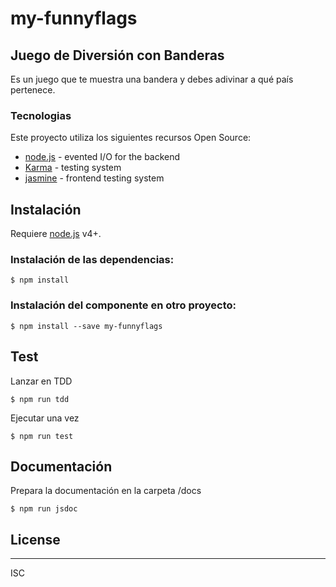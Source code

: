 # my-funnyflags

## Juego de Diversión con Banderas

Es un juego que te muestra una bandera y debes adivinar a qué país pertenece.

### Tecnologias

Este proyecto utiliza los siguientes recursos Open Source:
* [node.js] - evented I/O for the backend
* [Karma] - testing system
* [jasmine] - frontend testing system

## Instalación

Requiere [node.js] v4+. 

### Instalación de las dependencias:
  
    $ npm install

### Instalación del componente en otro proyecto:    
  
    $ npm install --save my-funnyflags

## Test
  Lanzar en TDD
  
    $ npm run tdd
  
  Ejecutar una vez
  
    $ npm run test

## Documentación
  
  Prepara la documentación en la carpeta /docs
  
    $ npm run jsdoc    

## License
----
ISC

[//]: # (These are reference links used in the body)
   [node.js]: <http://nodejs.org>
   [Karma]: <https://karma-runner.github.io/1.0/index.html>
   [jasmine]: <https://jasmine.github.io>